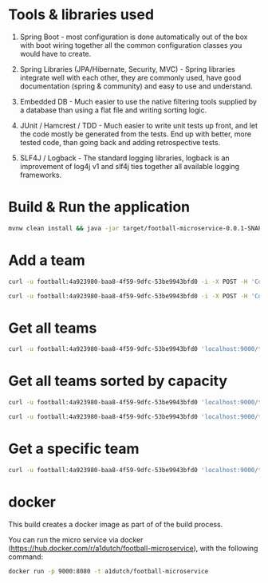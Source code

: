# Tools & libraries used

1) Spring Boot - most configuration is done automatically out of the box with boot wiring together all the common configuration classes you would have to create.

2) Spring Libraries (JPA/Hibernate, Security, MVC) - Spring libraries integrate well with each other, they are commonly used, have good documentation (spring & community) and easy to use and understand.

3) Embedded DB - Much easier to use the native filtering tools supplied by a database than using a flat file and writing sorting logic.

4) JUnit / Hamcrest / TDD - Much easier to write unit tests up front, and let the code mostly be generated from the tests.  End up with better, more tested code, than going back and adding retrospective tests.

5) SLF4J / Logback - The standard logging libraries, logback is an improvement of log4j v1 and slf4j ties together all available logging frameworks.  

# Build & Run the application

```bash
mvnw clean install && java -jar target/football-microservice-0.0.1-SNAPSHOT.jar --server.port=9000
```

# Add a team

```bash
curl -u football:4a923980-baa8-4f59-9dfc-53be9943bfd0 -i -X POST -H 'Content-Type: application/json' -d '{"name":"Newcastle","city":"Newcastle","owner":"Mike Ashley","capacity":75000,"competition":"FA Cup","noOfPlayer":100,"dateCreated":"2015-04-01"}' 'localhost:9000/teams'
```

```bash
curl -u football:4a923980-baa8-4f59-9dfc-53be9943bfd0 -i -X POST -H 'Content-Type: application/json' -d '{"name":"Manchester United","city":"Manchest","owner":"Malcom Glazer","capacity":89000,"competition":"FA Cup","noOfPlayer":100,"dateCreated":"2014-03-01"}' 'localhost:9000/teams'
```

# Get all teams

```bash
curl -u football:4a923980-baa8-4f59-9dfc-53be9943bfd0 'localhost:9000/teams'
```

# Get all teams sorted by capacity

```bash
curl -u football:4a923980-baa8-4f59-9dfc-53be9943bfd0 'localhost:9000/teams?sort=capacity&direction=asc'
```

```bash
curl -u football:4a923980-baa8-4f59-9dfc-53be9943bfd0 'localhost:9000/teams?sort=capacity&direction=desc'
```

# Get a specific team

```bash
curl -u football:4a923980-baa8-4f59-9dfc-53be9943bfd0 'localhost:9000/teams/newcastle'
```

# docker

This build creates a docker image as part of of the build process.

You can run the micro service via docker (https://hub.docker.com/r/a1dutch/football-microservice), with the following command:

```bash
docker run -p 9000:8080 -t a1dutch/football-microservice
```
